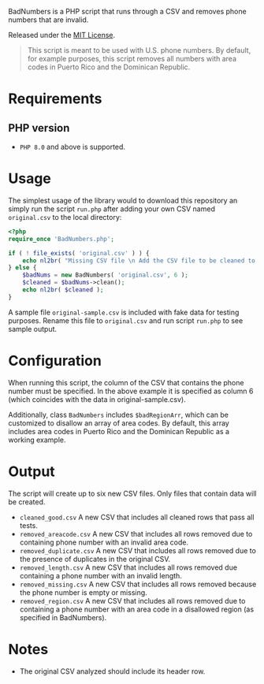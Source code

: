 BadNumbers is a PHP script that runs through a CSV and removes phone numbers that are invalid.

Released under the [MIT License](LICENSE).

> This script is meant to be used with U.S. phone numbers.
> By default, for example purposes, this script removes all numbers with area codes in Puerto Rico and the Dominican Republic.

Requirements
============

PHP version
---------------------------

- `PHP 8.0` and above is supported.


Usage
=====

The simplest usage of the library would to download this repository an simply run the script `run.php` after adding your own CSV named `original.csv` to the local directory:

```php
<?php
require_once 'BadNumbers.php';

if ( ! file_exists( 'original.csv' ) ) {
	echo nl2br( "Missing CSV file \n Add the CSV file to be cleaned to this directory and name it 'original.csv' \n Then re-run this script" );
} else {
	$badNums = new BadNumbers( 'original.csv', 6 );
	$cleaned = $badNums->clean();
	echo nl2br( $cleaned );
}

```

A sample file `original-sample.csv` is included with fake data for testing purposes. Rename this file to `original.csv` and run script `run.php` to see sample output.

Configuration
=====================

When running this script, the column of the CSV that contains the phone number must be specified. In the above example it is specified as column 6 (which coincides with the data in original-sample.csv).

Additionally, class `BadNumbers` includes `$badRegionArr`, which can be customized to disallow an array of area codes. By default, this array includes area codes in Puerto Rico and the Dominican Republic as a working example.

Output
=====================

The script will create up to six new CSV files. Only files that contain data will be created.

- `cleaned_good.csv` A new CSV that includes all cleaned rows that pass all tests.
- `removed_areacode.csv` A new CSV that includes all rows removed due to containing phone number with an invalid area code.
- `removed_duplicate.csv` A new CSV that includes all rows removed due to the presence of duplicates in the original CSV.
- `removed_length.csv` A new CSV that includes all rows removed due containing a phone number with an invalid length.
- `removed_missing.csv` A new CSV that includes all rows removed because the phone number is empty or missing.
- `removed_region.csv` A new CSV that includes all rows removed due to containing a phone number with an area code in a disallowed region (as specified in BadNumbers).

Notes
=====================

- The original CSV analyzed should include its header row.


